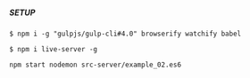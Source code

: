 ##### SETUP
```
$ npm i -g "gulpjs/gulp-cli#4.0" browserify watchify babel
```

```
$ npm i live-server -g
```

```
npm start nodemon src-server/example_02.es6
```

